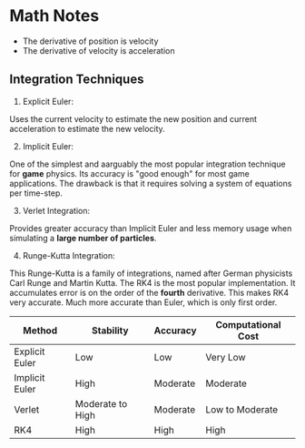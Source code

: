 # Math Notes

- The derivative of position is velocity
- The derivative of velocity is acceleration

## Integration Techniques

1. Explicit Euler:

Uses the current velocity to estimate the new position and current acceleration to estimate the new velocity.

2. Implicit Euler:

One of the simplest and aarguably the most popular integration technique for **game** physics. Its accuracy is "good enough" for most game applications. The drawback is that it requires solving a system of equations per time-step.

3. Verlet Integration:

Provides greater accuracy than Implicit Euler and less memory usage when simulating a **large number of particles**.

4. Runge-Kutta Integration:

This Runge-Kutta is a family of integrations, named after German physicists Carl Runge and Martin Kutta. The RK4 is the most popular implementation. It accumulates error is on the order of the **fourth** derivative. This makes RK4 very accurate. Much more accurate than Euler, which is only first order.

| Method         | Stability        | Accuracy | Computational Cost |
| -------------- | ---------------- | -------- | ------------------ |
| Explicit Euler | Low              | Low      | Very Low           |
| Implicit Euler | High             | Moderate | Moderate           |
| Verlet         | Moderate to High | Moderate | Low to Moderate    |
| RK4            | High             | High     | High               |
